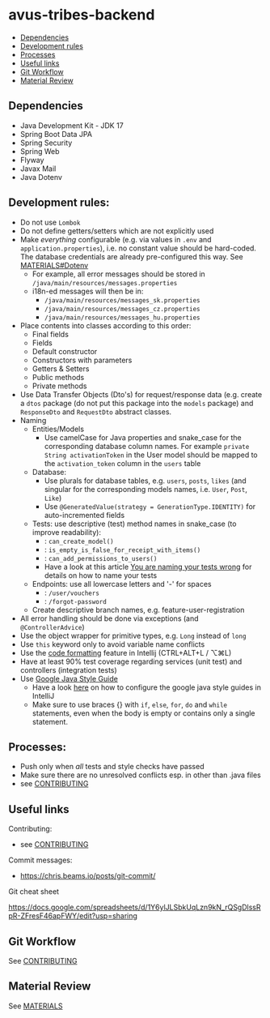 # avus-tribes-backend

[//]: # (# &#40;## Game logic parameters &#40;uncomment, if Tribes project&#41; )

[//]: # (|        |Building time   ||Building cost       ||HP     |Effect                                                         |)

[//]: # (|--------|-------|---------|--------|------------|-------|---------------------------------------------------------------|)

[//]: # (|        |Level 1|Level n  |Level 1 |Level n     |Level n|Level n                                                        |)

[//]: # (|Townhall|2:00   |n * 1:00 |200 gold|n * 200 gold|n * 200|can build level n buildings                                    |)

[//]: # (|Farm    |1:00   |n * 1:00 |100 gold|n * 100 gold|n * 100|+&#40;n * 5&#41; + 5 food / minute                                     |)

[//]: # (|Mine    |1:00   |n * 1:00 |100 gold|n * 100 gold|n * 100|+&#40;n * 5&#41; + 5 gold / minute                                     |)

[//]: # (|Academy |1:30   |n * 1:00 |150 gold|n * 100 gold|n * 150|can build level n troops                                       |)

[//]: # (|Troop   |0:30   |n * 0:30 |25 gold |n * 25 gold |n * 20 |-&#40;n * 5&#41; food / minute<br>+&#40;n * 10&#41; attack<br>+&#40;n * 5&#41; defense |)



- [Dependencies](#dependencies)
- [Development rules](#development-rules)
- [Processes](#processes)
- [Useful links](#useful-links)
- [Git Workflow](#git-workflow)
- [Material Review](#material-review)

## Dependencies

- Java Development Kit - JDK 17
- Spring Boot Data JPA
- Spring Security
- Spring Web
- Flyway
- Javax Mail
- Java Dotenv

## Development rules:

- Do not use `Lombok`
- Do not define getters/setters which are not explicitly used
- Make *everything* configurable (e.g. via values in `.env` and `application.properties`), i.e. no constant value should be hard-coded. The database credentials are already pre-configured this way. See [MATERIALS#Dotenv](MATERIALS.md#dotenv)
  - For example, all error messages should be stored in `/java/main/resources/messages.properties`
  - i18n-ed messages will then be in:
    - `/java/main/resources/messages_sk.properties`
    - `/java/main/resources/messages_cz.properties`
    - `/java/main/resources/messages_hu.properties`
- Place contents into classes according to this order:
  - Final fields
  - Fields
  - Default constructor
  - Constructors with parameters
  - Getters & Setters
  - Public methods
  - Private methods
- Use Data Transfer Objects (Dto's) for request/response data (e.g. create a `dtos` package (do not put this package into the `models` package) and `ResponseDto` and `RequestDto` abstract classes.
- Naming
  - Entities/Models
    - Use camelCase for Java properties and snake_case for the corresponding database column names. For example `private String activationToken` in the User model should be mapped to the `activation_token` column in the `users` table
  - Database:
    - Use plurals for database tables, e.g. `users`, `posts`, `likes` (and singular for the corresponding models names, i.e. `User`, `Post`, `Like`)
    - Use `@GeneratedValue(strategy = GenerationType.IDENTITY)` for auto-incremented fields
  - Tests: use descriptive (test) method names in snake_case (to improve readability):
    - : `can_create_model()`
    - : `is_empty_is_false_for_receipt_with_items()`
    - : `can_add_permissions_to_users()`
    - Have a look at this article [You are naming your tests wrong](https://enterprisecraftsmanship.com/posts/you-naming-tests-wrong/) for details on how to name your tests
  - Endpoints: use all lowercase letters and '-' for spaces
    - : `/user/vouchers`
    - : `/forgot-password`
  - Create descriptive branch names, e.g. feature-user-registration
- All error handling should be done via exceptions (and `@ControllerAdvice`)
- Use the object wrapper for primitive types, e.g. `Long` instead of `long`
- Use `this` keyword only to avoid variable name conflicts
- Use the [code formatting](https://blog.jetbrains.com/idea/2020/06/code-formatting/) feature in Intellij (CTRL+ALT+L / ⌥⌘L)
- Have at least 90% test coverage regarding services (unit test) and controllers (integration tests)
- Use [Google Java Style Guide](https://google.github.io/styleguide/javaguide.html)
  - Have a look [here](https://stackoverflow.com/questions/42979700/how-to-configure-google-java-code-formatter-in-intellij-idea-17) on how to configure the google java style guides in IntelliJ
  - Make sure to use braces {} with `if`, `else`, `for`, `do` and `while` statements, even when the body is empty or contains only a single statement.


## Processes:
- Push only when *all* tests and style checks have passed
- Make sure there are no unresolved conflicts esp. in other than .java files
- see [CONTRIBUTING](CONTRIBUTING.md)

## Useful links

Contributing:

- see [CONTRIBUTING](CONTRIBUTING.md)

Commit messages:

- https://chris.beams.io/posts/git-commit/

Git cheat sheet

https://docs.google.com/spreadsheets/d/1Y6ylJLSbkUqLzn9kN_rQSgDlssRpR-ZFresF46apFWY/edit?usp=sharing

## Git Workflow

See [CONTRIBUTING](CONTRIBUTING.md)

## Material Review

See [MATERIALS](MATERIALS.md)
